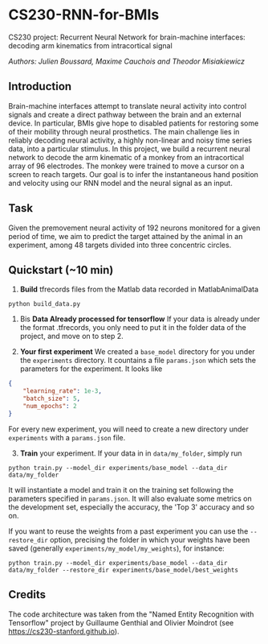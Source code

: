 # CS230-RNN-for-BMIs
CS230 project: Recurrent Neural Network for brain-machine interfaces: decoding arm kinematics from intracortical signal

*Authors: Julien Boussard, Maxime Cauchois and Theodor Misiakiewicz*

## Introduction

Brain-machine interfaces attempt to translate neural activity into control signals and create a direct pathway between the brain and an external device. In particular, BMIs give hope to disabled patients for restoring some of their mobility through neural prosthetics. The main challenge lies in reliably decoding neural activity, a highly non-linear and noisy time series data, into a particular stimulus. In this project, we build a recurrent neural network to decode the arm kinematic of a monkey from an intracortical array of 96 electrodes. The monkey were trained to move a cursor on a screen to reach targets. Our goal is to infer the instantaneous hand position and velocity using our RNN model and the neural signal as an input.



## Task
Given the premovement neural activity of 192 neurons monitored for a given period of time, we aim to predict the target attained by the animal in an experiment, among 48 targets divided into three concentric circles.


## Quickstart (~10 min)

1. __Build__ tfrecords files from the Matlab data recorded in MatlabAnimalData
```
python build_data.py
```

1. Bis __Data Already processed for tensorflow__ If your data is already under the format .tfrecords, you only need to put it in the folder data of the project, and move on to step 2.

2. __Your first experiment__ We created a `base_model` directory for you under the `experiments` directory. It countains a file `params.json` which sets the parameters for the experiment. It looks like
```json
{
    "learning_rate": 1e-3,
    "batch_size": 5,
    "num_epochs": 2
}
```
For every new experiment, you will need to create a new directory under `experiments` with a `params.json` file.

3. __Train__ your experiment. If your data in in `data/my_folder`, simply run
```
python train.py --model_dir experiments/base_model --data_dir data/my_folder
```
It will instantiate a model and train it on the training set following the parameters specified in `params.json`. It will also evaluate some metrics on the development set, especially the accuracy, the 'Top 3' accuracy and so on.

If you want to reuse the weights from a past experiment you can use the `--restore_dir` option, precising the folder in which your weights have been saved (generally `experiments/my_model/my_weights`), for instance:
```
python train.py --model_dir experiments/base_model --data_dir data/my_folder --restore_dir experiments/base_model/best_weights
```
## Credits

The code architecture was taken from the "Named Entity Recognition with Tensorflow" project by Guillaume Genthial and Olivier Moindrot (see https://cs230-stanford.github.io).


